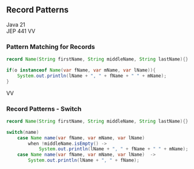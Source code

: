 ## Record Patterns 
Java 21 <br/>
JEP 441
VV

### Pattern Matching for Records 

```java
record Name(String firstName, String middleName, String lastName){}

if(o instanceof Name(var fName, var mName, var lName)){
	System.out.println(lName + ", " + fName + " " + mName); 
}
```

VV

### Record Patterns - Switch

```java
record Name(String firstName, String middleName, String lastName){}

switch(name)
	case Name name(var fName, var mName, var lName) 
		when !middleName.isEmpty() -> 
			System.out.println(lName + ", " + fName + " " + mName); 
	case Name name(var fName, var mName, var lName)  -> 
		System.out.println(lName + ", " + fName); 
```
